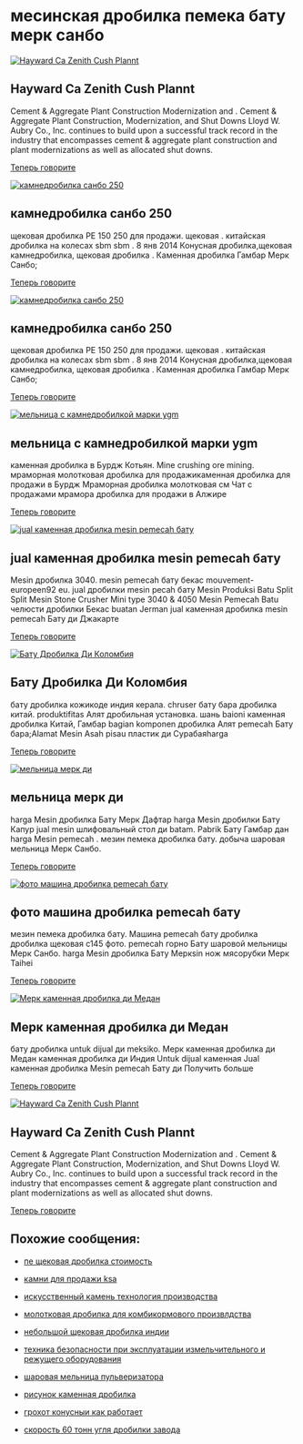 # месинская дробилка пемека бату мерк санбо
<a href="https://ru.ecuriezuff.be/products/" target="_blank">![Hayward Ca Zenith Cush Plannt](https://github.com/millmachine/images/raw/main/696.jpg)</a>
## Hayward Ca Zenith Cush Plannt
Cement & Aggregate Plant Construction Modernization and . Cement & Aggregate Plant Construction, Modernization, and Shut Downs Lloyd W. Aubry Co., Inc. continues to build upon a successful track record in the industry that encompasses cement & aggregate plant construction and plant modernizations as well as allocated shut downs.
<a href="https://ru.ecuriezuff.be/products/" target="_blank">Теперь говорите</a>
<a href="https://ru.ecuriezuff.be/products/" target="_blank">![камнедробилка санбо 250](https://github.com/millmachine/images/raw/main/72.jpg)</a>
## камнедробилка санбо 250
щековая дробилка PE 150 250 для продажи. щековая . китайская дробилка на колесах sbm sbm . 8 янв 2014 Конусная дробилка,щековая камнедробилка, щековая дробилка . Каменная дробилка Гамбар Мерк Санбо;
<a href="https://ru.ecuriezuff.be/products/" target="_blank">Теперь говорите</a>
<a href="https://ru.ecuriezuff.be/products/" target="_blank">![камнедробилка санбо 250](https://github.com/millmachine/images/raw/main/358.jpg)</a>
## камнедробилка санбо 250
щековая дробилка PE 150 250 для продажи. щековая . китайская дробилка на колесах sbm sbm . 8 янв 2014 Конусная дробилка,щековая камнедробилка, щековая дробилка . Каменная дробилка Гамбар Мерк Санбо;
<a href="https://ru.ecuriezuff.be/products/" target="_blank">Теперь говорите</a>
<a href="https://ru.ecuriezuff.be/products/" target="_blank">![мельница с камнедробилкой марки ygm](https://github.com/millmachine/images/raw/main/27.jpg)</a>
## мельница с камнедробилкой марки ygm
каменная дробилка в Бурдж Котьян. Mine crushing ore mining. мраморная молотковая дробилка для продажикаменная дробилка для продажи в Бурдж Мраморная дробилка молотковая см Чат с продажами мрамора дробилка для продажи в Алжире 
<a href="https://ru.ecuriezuff.be/products/" target="_blank">Теперь говорите</a>
<a href="https://ru.ecuriezuff.be/products/" target="_blank">![jual каменная дробилка mesin pemecah бату](https://github.com/millmachine/images/raw/main/407.jpg)</a>
## jual каменная дробилка mesin pemecah бату
Mesin дробилка 3040. mesin pemecah бату бекас mouvement-europeen92 eu. jual дробилки mesin pecah бату Mesin Produksi Batu Split Split Mesin Stone Crusher Mini type 3040 & 4050 Mesin Pemecah Batu челюсти дробилки Бекас buatan Jerman jual каменная дробилка mesin pemecah Бату ди Джакарте
<a href="https://ru.ecuriezuff.be/products/" target="_blank">Теперь говорите</a>
<a href="https://ru.ecuriezuff.be/products/" target="_blank">![Бату Дробилка Ди Коломбия](https://github.com/millmachine/images/raw/main/348.jpg)</a>
## Бату Дробилка Ди Коломбия
бату дробилка кожикоде индия керала. chruser бату бара дробилка китай. produktifitas Алят дробильная установка. шань baioni каменная дробилка Китай, Гамбар bagian komponen дробилка Алят pemecah Бату бара;Alamat Mesin Asah pisau пластик ди Сурабаяharga 
<a href="https://ru.ecuriezuff.be/products/" target="_blank">Теперь говорите</a>
<a href="https://ru.ecuriezuff.be/products/" target="_blank">![мельница мерк ди](https://github.com/millmachine/images/raw/main/224.jpg)</a>
## мельница мерк ди
harga Mesin дробилка Бату Мерк Дафтар harga Mesin дробилки Бату Капур jual mesin шлифовальный стол ди batam. Pabrik Бату Гамбар дан harga Mesin pemecah .  мезин пемека дробилка бату.  добыча шаровая мельница Мерк Санбо.
<a href="https://ru.ecuriezuff.be/products/" target="_blank">Теперь говорите</a>
<a href="https://ru.ecuriezuff.be/products/" target="_blank">![фото машина дробилка pemecah бату](https://github.com/millmachine/images/raw/main/236.jpg)</a>
## фото машина дробилка pemecah бату
мезин пемека дробилка бату. Машина  pemecah бату дробилка  дробилка щековая c145 фото.  pemecah горно Бату шаровой мельницы Мерк Санбо. harga Mesin дробилка Бату Меркsin нож мясорубки Мерк Taihei 
<a href="https://ru.ecuriezuff.be/products/" target="_blank">Теперь говорите</a>
<a href="https://ru.ecuriezuff.be/products/" target="_blank">![Мерк каменная дробилка ди Медан](https://github.com/millmachine/images/raw/main/329.jpg)</a>
## Мерк каменная дробилка ди Медан
бату дробилка untuk dijual ди meksiko. Мерк каменная дробилка ди Медан каменная дробилка ди Индия Untuk dijual каменная Jual каменная дробилка Mesin pemecah Бату ди Получить больше
<a href="https://ru.ecuriezuff.be/products/" target="_blank">Теперь говорите</a>
<a href="https://ru.ecuriezuff.be/products/" target="_blank">![Hayward Ca Zenith Cush Plannt](https://github.com/millmachine/images/raw/main/166.jpg)</a>
## Hayward Ca Zenith Cush Plannt
Cement & Aggregate Plant Construction Modernization and . Cement & Aggregate Plant Construction, Modernization, and Shut Downs Lloyd W. Aubry Co., Inc. continues to build upon a successful track record in the industry that encompasses cement & aggregate plant construction and plant modernizations as well as allocated shut downs.
<a href="https://ru.ecuriezuff.be/products/" target="_blank">Теперь говорите</a>
## Похожие сообщения:
* [пе щековая дробилка стоимость](%D0%BF%D0%B5%20%D1%89%D0%B5%D0%BA%D0%BE%D0%B2%D0%B0%D1%8F%20%D0%B4%D1%80%D0%BE%D0%B1%D0%B8%D0%BB%D0%BA%D0%B0%20%D1%81%D1%82%D0%BE%D0%B8%D0%BC%D0%BE%D1%81%D1%82%D1%8C.md)
* [камни для продажи ksa](%D0%BA%D0%B0%D0%BC%D0%BD%D0%B8%20%D0%B4%D0%BB%D1%8F%20%D0%BF%D1%80%D0%BE%D0%B4%D0%B0%D0%B6%D0%B8%20ksa.md)
* [искусственный камень технология производства](%D0%B8%D1%81%D0%BA%D1%83%D1%81%D1%81%D1%82%D0%B2%D0%B5%D0%BD%D0%BD%D1%8B%D0%B9%20%D0%BA%D0%B0%D0%BC%D0%B5%D0%BD%D1%8C%20%D1%82%D0%B5%D1%85%D0%BD%D0%BE%D0%BB%D0%BE%D0%B3%D0%B8%D1%8F%20%D0%BF%D1%80%D0%BE%D0%B8%D0%B7%D0%B2%D0%BE%D0%B4%D1%81%D1%82%D0%B2%D0%B0.md)
* [молотковая дробилка для комбикормового произвлдства](%D0%BC%D0%BE%D0%BB%D0%BE%D1%82%D0%BA%D0%BE%D0%B2%D0%B0%D1%8F%20%D0%B4%D1%80%D0%BE%D0%B1%D0%B8%D0%BB%D0%BA%D0%B0%20%D0%B4%D0%BB%D1%8F%20%D0%BA%D0%BE%D0%BC%D0%B1%D0%B8%D0%BA%D0%BE%D1%80%D0%BC%D0%BE%D0%B2%D0%BE%D0%B3%D0%BE%20%D0%BF%D1%80%D0%BE%D0%B8%D0%B7%D0%B2%D0%BB%D0%B4%D1%81%D1%82%D0%B2%D0%B0.md)
* [небольшой щековая дробилка индии](%D0%BD%D0%B5%D0%B1%D0%BE%D0%BB%D1%8C%D1%88%D0%BE%D0%B9%20%D1%89%D0%B5%D0%BA%D0%BE%D0%B2%D0%B0%D1%8F%20%D0%B4%D1%80%D0%BE%D0%B1%D0%B8%D0%BB%D0%BA%D0%B0%20%D0%B8%D0%BD%D0%B4%D0%B8%D0%B8.md)
* [техника безопасности при эксплуатации измельчительного и режущего оборудования](%D1%82%D0%B5%D1%85%D0%BD%D0%B8%D0%BA%D0%B0%20%D0%B1%D0%B5%D0%B7%D0%BE%D0%BF%D0%B0%D1%81%D0%BD%D0%BE%D1%81%D1%82%D0%B8%20%D0%BF%D1%80%D0%B8%20%D1%8D%D0%BA%D1%81%D0%BF%D0%BB%D1%83%D0%B0%D1%82%D0%B0%D1%86%D0%B8%D0%B8%20%D0%B8%D0%B7%D0%BC%D0%B5%D0%BB%D1%8C%D1%87%D0%B8%D1%82%D0%B5%D0%BB%D1%8C%D0%BD%D0%BE%D0%B3%D0%BE%20%D0%B8%20%D1%80%D0%B5%D0%B6%D1%83%D1%89%D0%B5%D0%B3%D0%BE%20%D0%BE%D0%B1%D0%BE%D1%80%D1%83%D0%B4%D0%BE%D0%B2%D0%B0%D0%BD%D0%B8%D1%8F.md)
* [шаровая мельница пульверизатора](%D1%88%D0%B0%D1%80%D0%BE%D0%B2%D0%B0%D1%8F%20%D0%BC%D0%B5%D0%BB%D1%8C%D0%BD%D0%B8%D1%86%D0%B0%20%D0%BF%D1%83%D0%BB%D1%8C%D0%B2%D0%B5%D1%80%D0%B8%D0%B7%D0%B0%D1%82%D0%BE%D1%80%D0%B0.md)
* [рисунок каменная дробилка](%D1%80%D0%B8%D1%81%D1%83%D0%BD%D0%BE%D0%BA%20%D0%BA%D0%B0%D0%BC%D0%B5%D0%BD%D0%BD%D0%B0%D1%8F%20%D0%B4%D1%80%D0%BE%D0%B1%D0%B8%D0%BB%D0%BA%D0%B0.md)
* [грохот конусныи как работает](%D0%B3%D1%80%D0%BE%D1%85%D0%BE%D1%82%20%D0%BA%D0%BE%D0%BD%D1%83%D1%81%D0%BD%D1%8B%D0%B8%20%D0%BA%D0%B0%D0%BA%20%D1%80%D0%B0%D0%B1%D0%BE%D1%82%D0%B0%D0%B5%D1%82.md)
* [скорость 60 тонн угля дробилки завода](%D1%81%D0%BA%D0%BE%D1%80%D0%BE%D1%81%D1%82%D1%8C%2060%20%D1%82%D0%BE%D0%BD%D0%BD%20%D1%83%D0%B3%D0%BB%D1%8F%20%D0%B4%D1%80%D0%BE%D0%B1%D0%B8%D0%BB%D0%BA%D0%B8%20%D0%B7%D0%B0%D0%B2%D0%BE%D0%B4%D0%B0.md)
